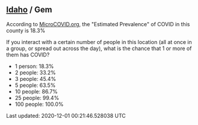 
## [Idaho](/united-states/idaho) / Gem

According to [MicroCOVID.org](http://microcovid.org),
the "Estimated Prevalence" of COVID in this county is 18.3%

If you interact with a certain number of people in this location
(all at once in a group, or spread out across the day), what is the chance that
1 or more of them has COVID?

- 1 person: 18.3%
- 2 people: 33.2%
- 3 people: 45.4%
- 5 people: 63.5%
- 10 people: 86.7%
- 25 people: 99.4%
- 100 people: 100.0%

Last updated: 2020-12-01 00:21:46.528038 UTC
